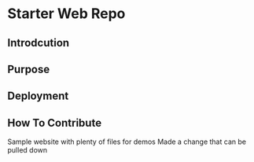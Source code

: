 # Starter Web Repo

## Introdcution

## Purpose

## Deployment

## How To Contribute

Sample website with plenty of files for demos
Made a change that can be pulled down
